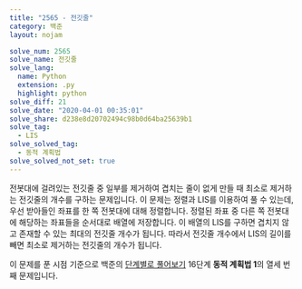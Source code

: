 ```yaml
---
title: "2565 - 전깃줄"
category: 백준
layout: nojam

solve_num: 2565
solve_name: 전깃줄
solve_lang:
  name: Python
  extension: .py
  highlight: python
solve_diff: 21
solve_date: "2020-04-01 00:35:01"
solve_share: d238e8d20702494c98b0d64ba25639b1
solve_tag:
  - LIS
solve_solved_tag:
  - 동적 계획법
solve_solved_not_set: true
---
```


전봇대에 걸려있는 전깃줄 중 일부를 제거하여 겹치는 줄이 없게 만들 때 최소로 제거하는 전깃줄의 개수를 구하는 문제입니다. 이 문제는 정렬과 LIS를 이용하여 풀 수 있는데, 우선 받아들인 좌표를 한 쪽 전봇대에 대해 정렬합니다. 정렬된 좌표 중 다른 쪽 전봇대에 해당하는 좌표들을 순서대로 배열에 저장합니다. 이 배열의 LIS를 구하면 겹치지 않고 존재할 수 있는 최대의 전깃줄 개수가 됩니다. 따라서 전깃줄 개수에서 LIS의 길이를 빼면 최소로 제거하는 전깃줄의 개수가 됩니다.

이 문제를 푼 시점 기준으로 백준의 [단계별로 풀어보기](http://noj.am/p/s) 16단계 **동적 계획법 1**의 열세 번째 문제입니다.
